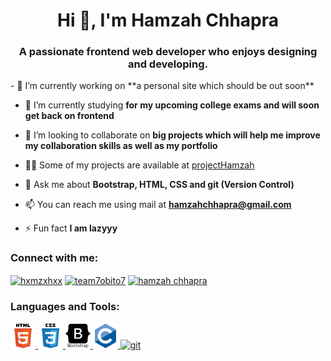 <h1 align="center">Hi 👋, I'm Hamzah Chhapra</h1>
<h3 align="center">A passionate frontend web developer who enjoys designing and developing.</h3>
- 🔭 I’m currently working on **a personal site which should be out soon**

- 🌱 I’m currently studying **for my upcoming college exams and will soon get back on frontend**

- 👯 I’m looking to collaborate on **big projects which will help me improve my collaboration skills as well as my portfolio**

- 👨‍💻 Some of my projects are available at [projectHamzah](https://hamzahxx.github.io/projectHamzah)

- 💬 Ask me about **Bootstrap, HTML, CSS and git (Version Control)**

- 📫 You can reach me using mail at **hamzahchhapra@gmail.com**

- ⚡ Fun fact **I am lazyyy**

<h3 align="left">Connect with me:</h3>
<p align="left">
<a href="https://instagram.com/hxmzxhxx" target="blank"><img align="center" src="https://raw.githubusercontent.com/rahuldkjain/github-profile-readme-generator/master/src/images/icons/Social/instagram.svg" alt="hxmzxhxx" height="30" width="40" /></a>
<a href="https://twitter.com/team7obito7" target="blank"><img align="center" src="https://raw.githubusercontent.com/rahuldkjain/github-profile-readme-generator/master/src/images/icons/Social/twitter.svg" alt="team7obito7" height="30" width="40" /></a>
<a href="https://www.facebook.com/hamzahxx/" target="blank"><img align="center" src="https://raw.githubusercontent.com/rahuldkjain/github-profile-readme-generator/master/src/images/icons/Social/facebook.svg" alt="hamzah chhapra" height="30" width="40" /></a>
</p>

<h3 align="left">Languages and Tools:</h3>
<p align="left"> 
    <a href="https://www.w3.org/html/" target="_blank" rel="noreferrer"> <img src="https://raw.githubusercontent.com/devicons/devicon/master/icons/html5/html5-original-wordmark.svg" alt="html5" width="40" height="40"/> </a>
    <a href="https://www.w3schools.com/css/" target="_blank" rel="noreferrer"> <img src="https://raw.githubusercontent.com/devicons/devicon/master/icons/css3/css3-original-wordmark.svg" alt="css3" width="40" height="40"/> </a>
    <a href="https://getbootstrap.com" target="_blank" rel="noreferrer"> <img src="https://raw.githubusercontent.com/devicons/devicon/master/icons/bootstrap/bootstrap-plain-wordmark.svg" alt="bootstrap" width="40" height="40"/> </a> 
    <a href="https://www.cprogramming.com/" target="_blank" rel="noreferrer"> <img src="https://raw.githubusercontent.com/devicons/devicon/master/icons/c/c-original.svg" alt="c" width="40" height="40"/> </a> 
    <a href="https://git-scm.com/" target="_blank" rel="noreferrer"> <img src="https://www.vectorlogo.zone/logos/git-scm/git-scm-icon.svg" alt="git" width="40" height="40"/> </a> 
</p>